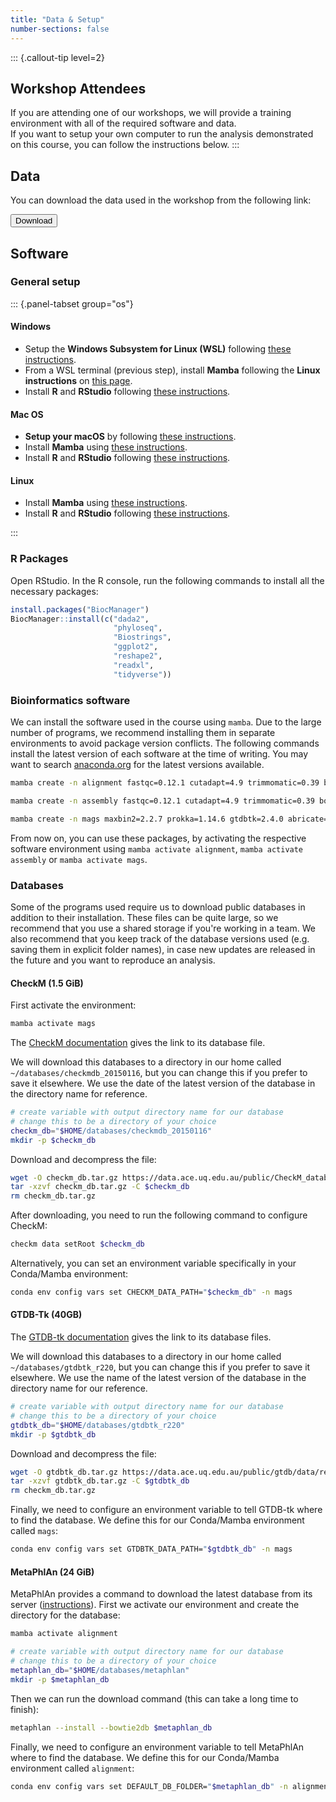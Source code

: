 ```yaml
---
title: "Data & Setup"
number-sections: false
---
```


<!-- 
Note for Training Developers:
We provide instructions for commonly-used software as commented sections below.
Uncomment the sections relevant for your materials, and add additional instructions where needed (e.g. specific packages used).
Note that we use tabsets to provide instructions for all three major operating systems.
-->

::: {.callout-tip level=2}
## Workshop Attendees

If you are attending one of our workshops, we will provide a training environment with all of the required software and data.  
If you want to setup your own computer to run the analysis demonstrated on this course, you can follow the instructions below.
:::

## Data

You can download the data used in the workshop from the following link:

<a href="https://www.dropbox.com/scl/fo/fmzzgerrv98plnklzthh0/h?rlkey=x0zvsweshldl4m056q48jqe5d&st=qmrtfhso&dl=0">
  <button class="btn"><i class="fa fa-download"></i> Download</button>
</a>


## Software

### General setup

::: {.panel-tabset group="os"}
#### Windows

- Setup the **Windows Subsystem for Linux (WSL)** following [these instructions](https://cambiotraining.github.io/software-installation/materials/wsl.html).
- From a WSL terminal (previous step), install **Mamba** following the **Linux instructions** on [this page](https://cambiotraining.github.io/software-installation/materials/mamba.html).
- Install **R** and **RStudio** following [these instructions](https://cambiotraining.github.io/software-installation/materials/r-base.html).


#### Mac OS

- **Setup your macOS** by following [these instructions](https://cambiotraining.github.io/software-installation/materials/macos.html).
- Install **Mamba** using [these instructions](https://cambiotraining.github.io/software-installation/materials/mamba.html).
- Install **R** and **RStudio** following [these instructions](https://cambiotraining.github.io/software-installation/materials/r-base.html).

#### Linux

- Install **Mamba** using [these instructions](https://cambiotraining.github.io/software-installation/materials/mamba.html).
- Install **R** and **RStudio** following [these instructions](https://cambiotraining.github.io/software-installation/materials/r-base.html).

:::

### R Packages

Open RStudio. 
In the R console, run the following commands to install all the necessary packages: 

```r
install.packages("BiocManager")
BiocManager::install(c("dada2", 
                       "phyloseq", 
                       "Biostrings", 
                       "ggplot2", 
                       "reshape2", 
                       "readxl", 
                       "tidyverse"))
```


### Bioinformatics software

We can install the software used in the course using `mamba`. 
Due to the large number of programs, we recommend installing them in separate environments to avoid package version conflicts. 
The following commands install the latest version of each software at the time of writing. 
You may want to search [anaconda.org](https://anaconda.org/) for the latest versions available. 

```bash
mamba create -n alignment fastqc=0.12.1 cutadapt=4.9 trimmomatic=0.39 bowtie2=2.5.4 samtools=1.21 metaphlan=4.1.1 mash=2.3 multiqc==1.25.1

mamba create -n assembly fastqc=0.12.1 cutadapt=4.9 trimmomatic=0.39 bowtie2=2.5.4 samtools=1.21 spades=4.0.0 bbmap=39.10 flash=1.2.11 multiqc==1.25.1

mamba create -n mags maxbin2=2.2.7 prokka=1.14.6 gtdbtk=2.4.0 abricate=1.0.1 checkm-genome=1.2.3
```

From now on, you can use these packages, by activating the respective software environment using `mamba activate alignment`, `mamba activate assembly` or `mamba activate mags`.


### Databases

Some of the programs used require us to download public databases in addition to their installation. 
These files can be quite large, so we recommend that you use a shared storage if you're working in a team. 
We also recommend that you keep track of the database versions used (e.g. saving them in explicit folder names), in case new updates are released in the future and you want to reproduce an analysis. 

#### CheckM (1.5 GiB)

First activate the environment: 

```bash
mamba activate mags
```

The [CheckM documentation](https://github.com/Ecogenomics/CheckM/wiki/Installation#required-reference-data) gives the link to its database file. 

We will download this databases to a directory in our home called `~/databases/checkmdb_20150116`, but you can change this if you prefer to save it elsewhere. 
We use the date of the latest version of the database in the directory name for reference.

```bash
# create variable with output directory name for our database
# change this to be a directory of your choice
checkm_db="$HOME/databases/checkmdb_20150116"
mkdir -p $checkm_db
```

Download and decompress the file:

```bash
wget -O checkm_db.tar.gz https://data.ace.uq.edu.au/public/CheckM_databases/checkm_data_2015_01_16.tar.gz
tar -xzvf checkm_db.tar.gz -C $checkm_db
rm checkm_db.tar.gz
```

After downloading, you need to run the following command to configure CheckM:

```bash
checkm data setRoot $checkm_db
```

Alternatively, you can set an environment variable specifically in your Conda/Mamba environment: 

```bash
conda env config vars set CHECKM_DATA_PATH="$checkm_db" -n mags
```


#### GTDB-Tk (40GB)

The [GTDB-tk documentation](https://ecogenomics.github.io/GTDBTk/installing/index.html#gtdb-tk-reference-data) gives the link to its database files. 

We will download this databases to a directory in our home called `~/databases/gtdbtk_r220`, but you can change this if you prefer to save it elsewhere. 
We use the name of the latest version of the database in the directory name for our reference.

```bash
# create variable with output directory name for our database
# change this to be a directory of your choice
gtdbtk_db="$HOME/databases/gtdbtk_r220"
mkdir -p $gtdbtk_db
```

Download and decompress the file:

```bash
wget -O gtdbtk_db.tar.gz https://data.ace.uq.edu.au/public/gtdb/data/releases/latest/auxillary_files/gtdbtk_package/full_package/gtdbtk_data.tar.gz
tar -xzvf gtdbtk_db.tar.gz -C $gtdbtk_db
rm checkm_db.tar.gz
```

Finally, we need to configure an environment variable to tell GTDB-tk where to find the database. 
We define this for our Conda/Mamba environment called `mags`:

```bash
conda env config vars set GTDBTK_DATA_PATH="$gtdbtk_db" -n mags
```

#### MetaPhlAn (24 GiB)

MetaPhlAn provides a command to download the latest database from its server ([instructions](https://github.com/biobakery/MetaPhlAn/wiki/MetaPhlAn-4#pre-requisites)). 
First we activate our environment and create the directory for the database: 

```bash
mamba activate alignment

# create variable with output directory name for our database
# change this to be a directory of your choice
metaphlan_db="$HOME/databases/metaphlan"
mkdir -p $metaphlan_db
```

Then we can run the download command (this can take a long time to finish):

```bash
metaphlan --install --bowtie2db $metaphlan_db
```

Finally, we need to configure an environment variable to tell MetaPhlAn where to find the database. 
We define this for our Conda/Mamba environment called `alignment`:

```bash
conda env config vars set DEFAULT_DB_FOLDER="$metaphlan_db" -n alignment
```